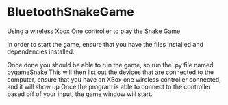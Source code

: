 # BluetoothSnakeGame
Using a wireless Xbox One controller to play the Snake Game

In order to start the game, ensure that you have the files installed and dependencies installed.

Once done you should be able to run the game, so run the .py file named pygameSnake
  This will then list out the devices that are connected to the computer, ensure that you have an XBox one wireless controller connected, and it will show up
  Once the program is able to connect to the controller based off of your input, the game window will start.

